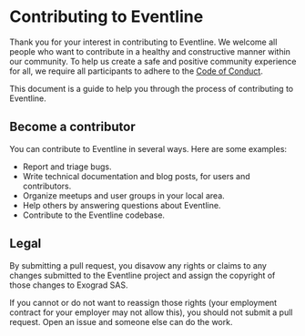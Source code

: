# Contributing to Eventline

Thank you for your interest in contributing to Eventline. We welcome all
people who want to contribute in a healthy and constructive manner
within our community. To help us create a safe and positive community
experience for all, we require all participants to adhere to the [Code
of Conduct](CODE_OF_CONDUCT.md).

This document is a guide to help you through the process of contributing
to Eventline.

## Become a contributor

You can contribute to Eventline in several ways. Here are some examples:

- Report and triage bugs.
- Write technical documentation and blog posts, for users and
  contributors.
- Organize meetups and user groups in your local area.
- Help others by answering questions about Eventline.
- Contribute to the Eventline codebase.

## Legal

By submitting a pull request, you disavow any rights or claims to any
changes submitted to the Eventline project and assign the copyright of
those changes to Exograd SAS.

If you cannot or do not want to reassign those rights (your employment
contract for your employer may not allow this), you should not submit a
pull request. Open an issue and someone else can do the work.

